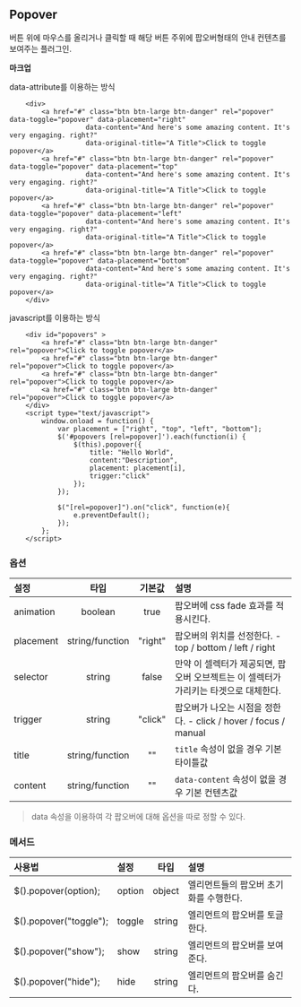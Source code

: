<!--
layout: 'post'
section: 'Cornerstone Framework'
title: '팝오버'
outline: '버튼 위에 마우스를 올리거나 클릭할 때 해당 버튼 주위에 팝오버형태의 안내 컨텐츠를 보여주는 플러그인. data-attribute를 이용하는 방식. javascript를 이용하는 방식...'
date: '2012-11-16'
tagstr: 'widget'
order: '[4, 3, 6]'
thumbnail: '4.3.06.pop_over.png'
-->

## Popover
버튼 위에 마우스를 올리거나 클릭할 때 해당 버튼 주위에 팝오버형태의 안내 컨텐츠를 보여주는 플러그인.

__마크업__

data-attribute를 이용하는 방식


``` cm
    <div>
        <a href="#" class="btn btn-large btn-danger" rel="popover" data-toggle="popover" data-placement="right"
                   data-content="And here's some amazing content. It's very engaging. right?"
                   data-original-title="A Title">Click to toggle popover</a>
        <a href="#" class="btn btn-large btn-danger" rel="popover" data-toggle="popover" data-placement="top"
                   data-content="And here's some amazing content. It's very engaging. right?"
                   data-original-title="A Title">Click to toggle popover</a>
        <a href="#" class="btn btn-large btn-danger" rel="popover" data-toggle="popover" data-placement="left"
                   data-content="And here's some amazing content. It's very engaging. right?"
                   data-original-title="A Title">Click to toggle popover</a>
        <a href="#" class="btn btn-large btn-danger" rel="popover" data-toggle="popover" data-placement="bottom"
                   data-content="And here's some amazing content. It's very engaging. right?"
                   data-original-title="A Title">Click to toggle popover</a>
    </div>
```

javascript를 이용하는 방식

``` cm
    <div id="popovers" >
        <a href="#" class="btn btn-large btn-danger" rel="popover">Click to toggle popover</a>
        <a href="#" class="btn btn-large btn-danger" rel="popover">Click to toggle popover</a>
        <a href="#" class="btn btn-large btn-danger" rel="popover">Click to toggle popover</a>
        <a href="#" class="btn btn-large btn-danger" rel="popover">Click to toggle popover</a>
    </div>
    <script type="text/javascript">
	    window.onload = function() {
            var placement = ["right", "top", "left", "bottom"];
            $('#popovers [rel=popover]').each(function(i) {
                $(this).popover({
                    title: "Hello World",
                    content:"Description",
                    placement: placement[i],
                    trigger:"click"
                });
            });

            $("[rel=popover]").on("click", function(e){
                e.preventDefault();
            });
        };
    </script>
```

### 옵션
설정 | 타입 | 기본값 | 설명
:-- | :-: | :-: | :--
animation | boolean | true | 팝오버에 css fade 효과를 적용시킨다.
placement | string/function | "right" | 팝오버의 위치를 선정한다. - top / bottom / left / right
selector | string | false | 만약 이 셀렉터가 제공되면, 팝오버 오브젝트는 이 셀렉터가 가리키는 타겟으로 대체한다.
trigger | string | "click" | 팝오버가 나오는 시점을 정한다. - click / hover / focus / manual
title | string/function | "" | `title` 속성이 없을 경우 기본 타이틀값
content | string/function | "" | `data-content` 속성이 없을 경우 기본 컨텐츠값


> data 속성을 이용하여 각 팝오버에 대해 옵션을 따로 정할 수 있다.

### 메서드

사용법 | 설정 | 타입 | 설명
:-- | :-- | :-: | :--
$().popover(option); | option | object | 엘리먼트들의 팝오버 초기화를 수행한다.
$().popover("toggle"); | toggle | string | 엘리먼트의 팝오버를 토글한다.
$().popover("show"); | show | string | 엘리먼트의 팝오버를 보여준다.
$().popover("hide"); | hide | string | 엘리먼트의 팝오버를 숨긴다.